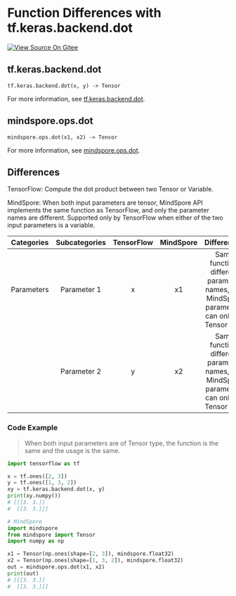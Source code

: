 # Function Differences with tf.keras.backend.dot

[![View Source On Gitee](https://mindspore-website.obs.cn-north-4.myhuaweicloud.com/website-images/r2.1/resource/_static/logo_source_en.png)](https://gitee.com/mindspore/docs/blob/r2.1/docs/mindspore/source_en/note/api_mapping/tensorflow_diff/dot.md)

## tf.keras.backend.dot

```text
tf.keras.backend.dot(x, y) -> Tensor
```

For more information, see [tf.keras.backend.dot](https://keras.io/zh/backend/#dot).

## mindspore.ops.dot

```text
mindspore.ops.dot(x1, x2) -> Tensor
```

For more information, see [mindspore.ops.dot](https://www.mindspore.cn/docs/en/r2.1/api_python/ops/mindspore.ops.dot.html).

## Differences

TensorFlow: Compute the dot product between two Tensor or Variable.

MindSpore: When both input parameters are tensor, MindSpore API implements the same function as TensorFlow, and only the parameter names are different. Supported only by TensorFlow when either of the two input parameters is a variable.

| Categories | Subcategories |TensorFlow | MindSpore | Differences |
| :-: | :-: | :-: | :-: |:-:|
|Parameters | Parameter 1 | x | x1 |Same function, different parameter names, and MindSpore parameters can only be Tensor type |
| | Parameter 2 | y | x2 |Same function, different parameter names, and MindSpore parameters can only be Tensor type |

### Code Example

> When both input parameters are of Tensor type, the function is the same and the usage is the same.

```python
import tensorflow as tf

x = tf.ones([2, 3])
y = tf.ones([1, 3, 2])
xy = tf.keras.backend.dot(x, y)
print(xy.numpy())
# [[[3. 3.]]
#  [[3. 3.]]]

# MindSpore
import mindspore
from mindspore import Tensor
import numpy as np

x1 = Tensor(np.ones(shape=[2, 3]), mindspore.float32)
x2 = Tensor(np.ones(shape=[1, 3, 2]), mindspore.float32)
out = mindspore.ops.dot(x1, x2)
print(out)
# [[[3. 3.]]
#  [[3. 3.]]]
```
